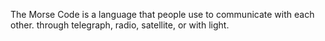 The Morse Code is a language that people use to communicate with each other. through telegraph, radio, satellite, or with light.
